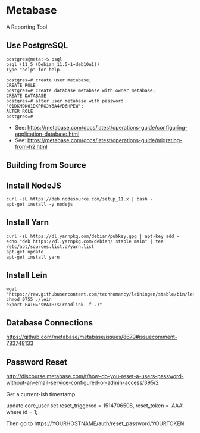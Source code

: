 # Metabase

A Reporting Tool


## Use PostgreSQL

```
postgres@meta:~$ psql
psql (11.5 (Debian 11.5-1+deb10u1))
Type "help" for help.

postgres=# create user metabase;
CREATE ROLE
postgres=# create database metabase with owner metabase;
CREATE DATABASE
postgres=# alter user metabase with password '01DKM9K01DXPRGJY6A4VD6HPEW';
ALTER ROLE
postgres=# 
```

* See: https://metabase.com/docs/latest/operations-guide/configuring-application-database.html
* See: https://metabase.com/docs/latest/operations-guide/migrating-from-h2.html


## Building from Source


## Install NodeJS

    curl -sL https://deb.nodesource.com/setup_11.x | bash -
    apt-get install -y nodejs


## Install Yarn

    curl -sL https://dl.yarnpkg.com/debian/pubkey.gpg | apt-key add -
    echo "deb https://dl.yarnpkg.com/debian/ stable main" | tee /etc/apt/sources.list.d/yarn.list
    apt-get update
    apt-get install yarn

## Install Lein

    wget 'https://raw.githubusercontent.com/technomancy/leiningen/stable/bin/lein'
    chmod 0755 ./lein
    export PATH="$PATH:$(readlink -f .)"


## Database Connections

https://github.com/metabase/metabase/issues/8679#issuecomment-783748133


## Password Reset

http://discourse.metabase.com/t/how-do-you-reset-a-users-password-without-an-email-service-configured-or-admin-access/395/2

Get a current-ish timestamp.

update core_user set reset_triggered = 1514706508, reset_token = 'AAA'  where id = 1;

Then go to https://YOURHOSTNAME/auth/reset_password/YOURTOKEN

